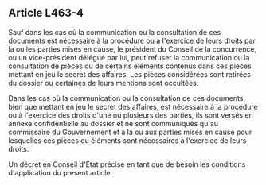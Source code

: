 Article L463-4
----
Sauf dans les cas où la communication ou la consultation de ces documents est
nécessaire à la procédure ou à l'exercice de leurs droits par la ou les parties
mises en cause, le président du Conseil de la concurrence, ou un vice-président
délégué par lui, peut refuser la communication ou la consultation de pièces ou
de certains éléments contenus dans ces pièces mettant en jeu le secret des
affaires. Les pièces considérées sont retirées du dossier ou certaines de leurs
mentions sont occultées.

Dans les cas où la communication ou la consultation de ces documents, bien que
mettant en jeu le secret des affaires, est nécessaire à la procédure ou à
l'exercice des droits d'une ou plusieurs des parties, ils sont versés en annexe
confidentielle au dossier et ne sont communiqués qu'au commissaire du
Gouvernement et à la ou aux parties mises en cause pour lesquelles ces pièces ou
éléments sont nécessaires à l'exercice de leurs droits.

Un décret en Conseil d'Etat précise en tant que de besoin les conditions
d'application du présent article.
